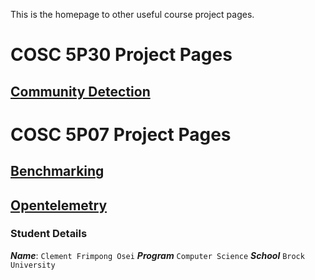 This is the homepage to other useful course project pages.

# COSC 5P30 Project Pages
## [Community Detection](https://frimps-astro.github.io/community-detection)


# COSC 5P07 Project Pages
## [Benchmarking](https://frimps-astro.github.io/benchmarking)
## [Opentelemetry](https://frimps-astro.github.io/opentelemetry)


### Student Details
***Name***: `Clement Frimpong Osei`
***Program*** `Computer Science`
***School*** `Brock University`